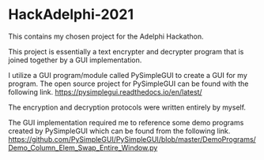 # HackAdelphi-2021
This contains my chosen project for the Adelphi Hackathon.

This project is essentially a text encrypter and decrypter program
that is joined together by a GUI implementation.

I utilize a GUI program/module called PySimpleGUI to create a GUI for my program.
The open source project for PySimpleGUI can be found with the following link.
https://pysimplegui.readthedocs.io/en/latest/

The encryption and decryption protocols were written entirely by myself.

The GUI implementation required me to reference some demo programs
created by PySimpleGUI which can be found from the following link.
https://github.com/PySimpleGUI/PySimpleGUI/blob/master/DemoPrograms/Demo_Column_Elem_Swap_Entire_Window.py
